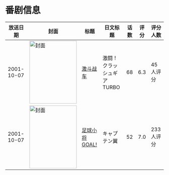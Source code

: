 # 番剧信息

|放送日期|封面|标题|日文标题|话数|评分|评分人数|
|---|---|---|---|---|---|---|
|2001-10-07|<img src="//lain.bgm.tv/pic/cover/c/a0/5e/32247_V0jJ0.jpg" alt="封面" style="width:150px;height:200px;object-fit:cover;">|[激斗战车](https://bangumi.tv/subject/32247)|激闘！クラッシュギアTURBO|68|6.3|45人评分|
|2001-10-07|<img src="//lain.bgm.tv/pic/cover/c/e5/cd/47764_sWoD9.jpg" alt="封面" style="width:150px;height:200px;object-fit:cover;">|[足球小将GOAL!](https://bangumi.tv/subject/47764)|キャプテン翼|52|7.0|233人评分|
